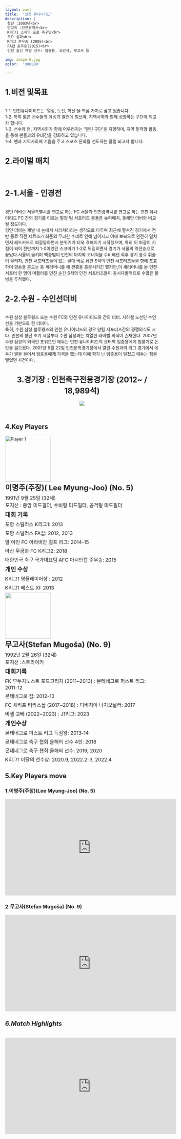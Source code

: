 ```yaml
---
layout: post
title:  "인천 유나이티드"
description: |
 창단 :2003년<br>
 연고지 :인천광역시<br>
 K리그1 소속의 프로 축구단<br>
 주요 성과<br>
 K리그 준우승 (2005)<br>
 FA컵 준우승(2015)<br>
 인천 출신 유명 선수: 임중용, 오반석, 무고사 등

img: image-8.jpg
color:  '000080'

---
```

<html> <head> <title>인천 유나이티드 정보</title> <style> .
player-info { display: flex; align-items: center; margin-bottom: 20px; } .player-info img { width: 150px; height: 150px; margin-right: 20px; } .player-info h3 { font-size: 24px; margin: 0; } .player-info p { font-size: 16px; margin: 5px 0; } h1{
      font-size: 25px;
    }
    h5 {
    font-size: 24px; /* 폰트 크기 24px로 변경 */
    }</style>
    <h1>1.비전 및목표</h1><br>
   1-1. 인천유나이티드는 '열정, 도전, 혁신'을 핵심 가치로 삼고 있습니다.<br>
   1-2. 특히 젊은 선수들의 육성과 발전에 힘쓰며, 지역사회와 함께 성장하는 구단이 되고자 합니다.<br>
   1-3. 선수와 팬, 지역사회가 함께 어우러지는 '열린 구단'을 지향하며, 지역 밀착형 활동을 통해 팬들과의 유대감을 강화하고 있습니다.<br>
   1-4. 팬과 지역사회에 기쁨을 주고 스포츠 문화를 선도하는 클럽 되고자 합니다.<br>
    <h1>2.라이벌 매치</h1><br>
    <h1>2-1.서울 - 인경전</h1> <br>
    경인 더비란 서울특별시를 연고로 하는 FC 서울과 인천광역시를 연고로 하는 인천 유나이티드 FC 간의 경기를 이르는 말양 팀 서포터즈 충돌은 슈퍼매치, 동해안 더비와 비교될 정도이다. <br>
    경인 더비는 제발 내 눈에서 사라져라라는 생각으로 다투며 최근에 펼쳐진 경기에서 전반 종료 직전 제르소가 최준의 무리한 수비로 인해 넘어지고 이에 보복으로 완전히 밀치면서 레드카드로 퇴장당하면서 분위기가 더욱 격해지기 시작했으며, 특히 이 퇴장이 기점이 되어 전반까지 1-0이었던 스코어가 1-2로 뒤집히면서 경기가 서울의 역전승으로 끝났다.서울의 골키퍼 백종범이 인천의 마지막 코너킥을 수비해낸 직후 경기 종료 휘슬이 울리자, 인천 서포터즈들이 있는 골대 바로 뒤편 S석의 인천 서포터즈들을 향해 포효하며 양손을 흔드는 등 세리머니를 해 관중을 흥분시키긴 했지만,이 세리머니를 본 인천 서포터 한 명이 머플러를 던진 순간 S석의 인천 서포터즈들이 동시다발적으로 수많은 물병을 투척했다.<br>
    <h1>2-2.수원 - 수인선더비</h1> <br>
    수원 삼성 블루윙즈 또는 수원 FC와 인천 유나이티드와 간의 더비. 지하철 노선인 수인선을 기반으로 한 더비다.<br>
    특히, 수원 삼성 블루윙즈와 인천 유나이티드의 경우 양팀 서포터즈간의 경쟁의식도 크다. 인천의 창단 초기 시절부터 수원 삼성과는 치열한 라이벌 의식이 존재한다.
    2007년 수원 삼성의 외국인 포워드인 에두는 인천 유나이티드의 센터백 임중용에게 침뱉기로 논란을 일으켰다. 2007년 9월 22일 인천문학경기장에서 열린 수원과의 리그 경기에서 에두가 발을 들어서 임중용에게 가격을 했는데 이에 화가 난 임중용이 밀쳤고 에두는 침을 뱉었던 사건이다.  
</head> <body> <header>
<h1>3.경기장 : 인천축구전용경기장 (2012~ / 18,989석)</h1>
<img src="https://i.namu.wiki/i/QcZzsmmyJTUKsb7GUBjwBPZnwZbHOhn2hili3n5fGjwuMZ2HEVqR_LoGl4_lCGH8jqtokyOvyUn-M8qvIFqWg9r-huVtYbatOxzRLqXLPnnB1lYoqCHTXX65OV3tTTzcfB1FvQvVjXex6wik8agO5Q.webp">
</header>
<main>
    <section>
      <h2>4.Key Players</h2>
      <div class="player-info">
        <img src="https://i.namu.wiki/i/GqAyo5i7snrqCks07DboMu4h5PQcWu2iDqzctx8Tx25yR1Rk6dbhAKB3XdSGObPn49TQ3KGIKbMc8QwxPm_8IFNWhx3GLXEmcJZfP9TJl66KX7i-9YBZgw5V-hJ8zXZKj9c6eReAlS0IuYLjPClWyA.webp"
          alt="Player 1">
        <div>
          <h3>이명주(주장)( Lee Myung-Joo) (No. 5)</h3> <p>1991년 9월 25일 (32세) <br> 포지션 : 중앙 미드필더, 수비형 미드필더, 공격형 미드필더</p> 
          <p><strong style="font-size: 1.2em;">대회 기록</strong></p>
          <p>포항 스틸러스 K리그1: 2013</p>
          <p>포항 스틸러스 FA컵: 2012, 2013</p>
          <p>알 아인 FC 아라비안 걸프 리그: 2014-15</p>
          <p>아산 무궁화 FC K리그2: 2018</p>
          <p>대한민국 축구 국가대표팀 AFC 아시안컵 준우승: 2015</p> 
          <p><strong style="font-size: 1.2em;">개인 수상</strong></p> 
          <p>K리그1 영플레이어상 : 2012</p> 
          <p>K리그1 베스트 XI: 2013</p> 
        </div>
      </div>
      <div class="player-info">
        <img src="https://i.namu.wiki/i/dz5Z6GvktfZ5iYv6VejChLp11R5Mn5SlGNnhICvE_RQT7FS6k2ngmsqrMlLqgoMK-qp3oBTO3k2Nl2WRcoe_KkhCneBjJxx7UKyPQBElSmvzzkGCG-AqiANrRpO8tOrEHSjGDFJ-iSonD7WhqYDZNA.webp">
        <div>
          <h3>무고사(Stefan Mugoša) (No. 9)</h3> <p>1992년 2월 26일 (32세) <br> 포지션 :스트라이커</p>
          <p><strong style="font-size: 1.2em;">대회기록</strong></p> 
          <p>FK 부두치노스트 포드고리차 (2011~2013) : 몬테네그로 퍼스트 리그: 2011-12</p> 
          <p>몬테네그로 컵: 2012-13</p> 
          <p>FC 셰리프 티라스폴 (2017~2018) : 디비지아 나치오날러: 2017</p> 
          <p>비셀 고베 (2022~2023) : J1리그: 2023</p>
          <p><strong style="font-size: 1.2em;">개인수상</strong></p> 
          <p>몬테네그로 퍼스트 리그 득점왕: 2013-14</p> 
          <p>몬테네그로 축구 협회 올해의 선수 4인: 2018</p> 
          <p>몬테네그로 축구 협회 올해의 선수: 2019, 2020</p> 
          <p>K리그1 이달의 선수상: 2020.9, 2022.2-3, 2022.4</p>  
        </div>
      </div>
    </section>
    <section>
      <h2>5.Key Players move</h2>
      <h4>
      <h3>1.이명주(주장)(Lee Myung-Joo) (No. 5)</h3>
      <iframe width="560" height="315" src="https://www.youtube.com/embed/EWPTonaDdAM" frameborder="0" allow="accelerometer; autoplay; encrypted-media; gyroscope; picture-in-picture" allowfullscreen></iframe>
      <h3>2.무고사(Stefan Mugoša) (No. 9)</h3>
      <iframe width="560" height="315" src="https://www.youtube.com/embed/wlr_p3sUT24" frameborder="0" allow="accelerometer; autoplay; encrypted-media; gyroscope; picture-in-picture" allowfullscreen></iframe>
      </h4> 
    </section>
    <section>
      <h5 style="font-size: 20px;">6.Match Highlights</h5>
      <iframe width="560" height="315" src="https://www.youtube.com/embed/5N31tgrNTfc" frameborder="0" allow="accelerometer; autoplay; encrypted-media; gyroscope; picture-in-picture" allowfullscreen></iframe>
    </section>
  </main>
</body>
</html>